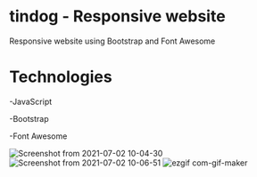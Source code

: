 # tindog - Responsive website
Responsive website using Bootstrap and Font Awesome

# Technologies
-JavaScript

-Bootstrap

-Font Awesome


![Screenshot from 2021-07-02 10-04-30](https://user-images.githubusercontent.com/54683786/124235113-8bbebd80-db1d-11eb-831d-4ca54fdeee96.png)
![Screenshot from 2021-07-02 10-06-51](https://user-images.githubusercontent.com/54683786/124235133-924d3500-db1d-11eb-8747-69378ca08f10.png)
![ezgif com-gif-maker](https://user-images.githubusercontent.com/54683786/127857047-94a69cf9-2868-4440-aaef-93383259e5dd.gif)



